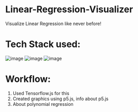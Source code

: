 # Linear-Regression-Visualizer
Visualize Linear Regression like never before!

# Tech Stack used:
![image](https://img.shields.io/badge/Python-3776AB?style=for-the-badge&logo=python&logoColor=white)
![image](https://img.shields.io/badge/JavaScript-323330?style=for-the-badge&logo=javascript&logoColor=F7DF1E)
![image](https://www.vectorlogo.zone/logos/tensorflow/tensorflow-icon.svg)

# Workflow:
1. Used Tensorflow.js for this
2. Created graphics using p5.js, info about p5.js
3. About polynomial regression 
